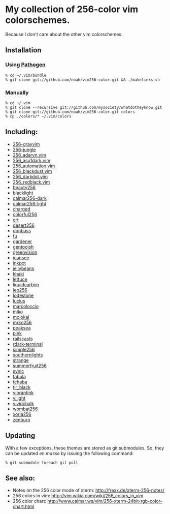 # My collection of 256-color vim colorschemes.
Because I don't care about the other vim colorschemes.

## Installation

### Using [Pathogen](http://www.vim.org/scripts/script.php?script_id=2332)

    % cd ~/.vim/bundle
    % git clone git://github.com/noah/vim256-color.git && ./makelinks.sh

### Manually

    % cd ~/.vim 
    % git clone --recursive git://github.com/mysociety/whatdotheyknow.git
    % git clone git://github.com/noah/vim256-color.git colors
    % cp ./colors/* ~/.vim/colors

## Including:

* [256-grayvim](http://www.vim.org/scripts/download_script.php?src_id=12849)
* [256-jungle](http://www.vim.org/scripts/script.php?script_id=2240&rating=helpful)
* [256_adaryn.vim](http://www.frexx.de/xterm-256-notes/themes/256_adaryn.vim)
* [256_asu1dark.vim](http://www.frexx.de/xterm-256-notes/themes/256_asu1dark.vim)
* [256_automation.vim](http://www.frexx.de/xterm-256-notes/themes/256_automation.vim)
* [256_blackdust.vim](http://www.frexx.de/xterm-256-notes/themes/256_blackdust.vim)
* [256_darkdot.vim](http://www.frexx.de/xterm-256-notes/themes/256_darkdot.vim)
* [256_redblack.vim](http://www.frexx.de/xterm-256-notes/themes/256_redblack.vim)
* [beauty256](http://www.vim.org/scripts/script.php?script_id=2197)
* [blacklight](http://www.vim.org/scripts/script.php?script_id=1596)
* [calmar256-dark](http://www.vim.org/scripts/download_script.php?src_id=7571)
* [calmar256-light](http://www.vim.org/scripts/download_script.php?src_id=7572)
* [charged](http://www.vim.org/scripts/script.php?script_id=2513)
* [colorful256](http://www.vim.org/scripts/script.php?script_id=2034)
* [crt](http://www.vim.org/scripts/script.php?script_id=1576)
* [desert256](http://www.vim.org/scripts/download_script.php?src_id=4055)
* [donbass](http://www.vim.org/scripts/download_script.php?src_id=11176)
* [fu](http://www.vim.org/scripts/script.php?script_id=3117)
* [gardener](http://www.vim.org/scripts/download_script.php?src_id=4682)
* [gentooish](http://www.vim.org/scripts/script.php?script_id=2474)
* [greenvision](http://www.vim.org/scripts/script.php?script_id=2155)
* [icansee](http://www.vim.org/scripts/download_script.php?src_id=7656)
* [inkpot](http://www.vim.org/scripts/download_script.php?src_id=11833)
* [jellybeans](http://www.vim.org/scripts/download_script.php?src_id=10690)
* [khaki](http://www.vim.org/scripts/download_script.php?src_id=7569)
* [lettuce](http://www.vim.org/scripts/script.php?script_id=1975)
* [liquidcarbon](http://www.vim.org/scripts/script.php?script_id=3274)
* [leo256](http://www.vim.org/scripts/script.php?script_id=2156)
* [lodestone](http://www.vim.org/scripts/download_script.php?src_id=13736)
* [lucius](http://www.vim.org/scripts/script.php?script_id=2536)
* [marcoloccio](http://www.vim.org/scripts/download_script.php?src_id=12609)
* [miko](http://www.vim.org/scripts/script.php?script_id=2452)
* [molokai](http://www.vim.org/scripts/download_script.php?src_id=9750)
* [mrkn256](http://www.vim.org/scripts/script.php?script_id=2974)
* [peaksea](http://www.vim.org/scripts/download_script.php?src_id=12309)
* [pink](http://www.vim.org/scripts/script.php?script_id=2281)
* [railscasts](http://www.vim.org/scripts/download_script.php?src_id=8379)
* [rdark-terminal](http://www.vim.org/scripts/script.php?script_id=3202)
* [simple256](http://www.vim.org/scripts/script.php?script_id=1962)
* [southernlights](http://www.vim.org/scripts/script.php?script_id=3292)
* [strange](http://www.vim.org/scripts/script.php?script_id=3534)
* [summerfruit256](http://www.vim.org/scripts/download_script.php?src_id=1015377)
* [synic](http://www.vim.org/scripts/script.php?script_id=1897)
* [tabula](http://www.vim.org/scripts/script.php?script_id=1718)
* [tchaba](http://www.vim.org/scripts/script.php?script_id=3272)
* [tir_black](http://www.vim.org/scripts/script.php?script_id=2777)
* [vibrantink](http://www.vim.org/scripts/download_script.php?src_id=10117)
* [vilight](http://www.vim.org/scripts/script.php?script_id=2776)
* [vividchalk](http://www.vim.org/scripts/script.php?script_id=1891)
* [wombat256](http://www.vim.org/scripts/download_script.php?src_id=13400)
* [xoria256](http://www.vim.org/scripts/script.php?script_id=2140)
* [zenburn](http://www.vim.org/scripts/download_script.php?src_id=11576)

## Updating

With a few exceptions, these themes are stored as git submodules.  So,
they can be updated *en masse* by issuing the following command:

    % git submodule foreach git pull

## See also:

* Notes on the 256 color mode of xterm: http://frexx.de/xterm-256-notes/
* 256 colors in vim: http://vim.wikia.com/wiki/256_colors_in_vim
* 256 color chart: http://www.calmar.ws/vim/256-xterm-24bit-rgb-color-chart.html
